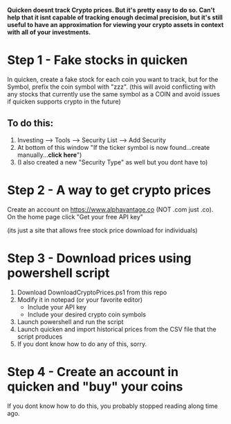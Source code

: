 **Quicken doesnt track Crypto prices.  But it's pretty easy to do so.   Can't help that it isnt capable of 
tracking enough decimal precision, but it's still useful to have an approximation for viewing your crypto 
assets in context with all of your investments.**

# Step 1 - Fake stocks in quicken
  In quicken, create a fake stock for each coin you want to track, but for the Symbol, prefix the 
  coin symbol with "zzz".  (this will avoid conflicting with any stocks that currently use the same
  symbol as a COIN and avoid issues if quicken supports crypto in the future)

## To do this:
1. Investing --> Tools --> Security List --> Add Security
2. At bottom of this window "If the ticker symbol is now found...create manually...**click here**")
3. (I also created a new "Security Type" as well but you dont have to)
      
# Step 2 - A way to get crypto prices
  Create an account on https://www.alphavantage.co  (NOT .com  just .co).  
  On the home page click "Get your free API key"
  
  (its just a site that allows free stock price download for individuals)
    
# Step 3 - Download prices using powershell script
1. Download DownloadCryptoPrices.ps1 from this repo
2. Modify it in notepad (or your favorite editor)
    * Include your API key
    * Include your desired crypto coin symbols
3. Launch powershell and run the script
4. Launch quicken and import historical prices from the CSV file that the script produces
5. If you dont know how to do any of this, sorry.

# Step 4 - Create an account in quicken and "buy" your coins
   If you dont know how to do this, you probably stopped reading along time ago.
